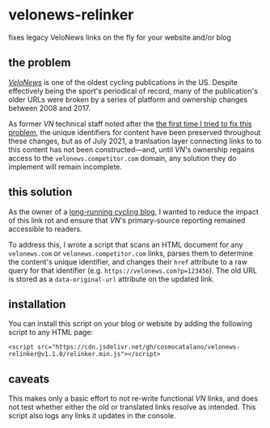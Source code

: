 # velonews-relinker
fixes legacy VeloNews links on the fly for your website and/or blog

## the problem
*[VeloNews](https://velonews.com)* is one of the oldest cycling publications in the US. Despite effectively being the sport's periodical of record, many of the publication's older URLs were broken by a series of platform and ownership changes between 2008 and 2017. 

As former *VN* technical staff noted after the [the first time I tried to fix this problem](https://www.cyclocosm.com/2011/12/velonews-dead-link-article-finder/), the unique identifiers for content have been preserved throughout these changes, but as of July 2021, a tranlsation layer connecting links to to this content has not been constructed—and, until *VN*'s ownership regains access to the `velonews.competitor.com` domain, any solution they do implement will remain incomplete.

## this solution
As the owner of a [long-running cycling blog](https://cyclocosm.com), I wanted to reduce the impact of this link rot and ensure that *VN*'s primary-source reporting remained accessible to readers. 

To address this, I wrote a script that scans an HTML document for any `velonews.com` or `velonews.competitor.com` links, parses them to determine the content's unique identifier, and changes their `href` attribute to a raw query for that identifier (e.g. `https://velonews.com?p=123456`). The old URL is stored as a `data-original-url` attribute on the updated link.

## installation
You can install this script on your blog or website by adding the following script to any HTML page:

`<script src="https://cdn.jsdelivr.net/gh/cosmocatalano/velonews-relinker@v1.1.0/relinker.min.js"></script>`

## caveats
This makes only a basic effort to not re-write functional *VN* links, and does not test whether either the old or translated links resolve as intended. This script also logs any links it updates in the console.

